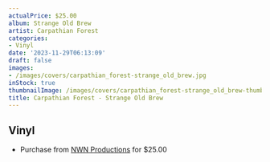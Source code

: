```yaml
---
actualPrice: $25.00
album: Strange Old Brew
artist: Carpathian Forest
categories:
- Vinyl
date: '2023-11-29T06:13:09'
draft: false
images:
- /images/covers/carpathian_forest-strange_old_brew.jpg
inStock: true
thumbnailImage: /images/covers/carpathian_forest-strange_old_brew-thumb.jpg
title: Carpathian Forest - Strange Old Brew
---
```


## Vinyl
* Purchase from [NWN Productions](http://shop.nwnprod.com/index.php?route=product/product&path=75&product_id=35717&sort=pd.name&order=ASC) for $25.00
